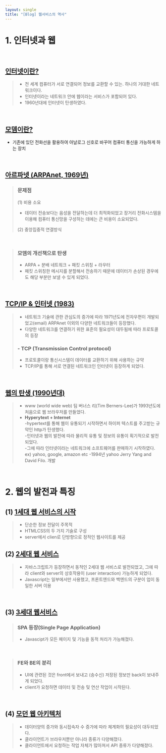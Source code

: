 ```yaml
---
layout: single
title: "[Blog] 웹서비스의 역사"
---
```


# 1. 인터넷과 웹

<br>

## <u> 인터넷이란? </u>
  >- 전 세계 컴퓨터가 서로 연결되어 정보를 교환할 수 있는. 하나의 거대한 네트워크이다.  
  >- 인터넷이라는 네트워크 안에 웹이라는 서비스가 포함되어 있다.  
  >- 1960년대에 인터넷이 탄생하였다. 

<br>

## <u> 모뎀이란? </u>
- 기존에 있던 전화선을 활용하여 아날로그 신호로 바꾸어 컴퓨터 통신을 가능하게 하는 장치 

<br>

## <u> 아르파넷 (ARPAnet, 1969년) </u>

> ### <b> 문제점 </b>       
>  (1) 비용 소요 
> - 데이터 전송보다는 음성을 전달하는데 더 최적화되었고 장거리 전화시스템을 이용해 컴퓨터 통신망을 구성하는 데에는 큰 비용이 소요되었다. 
>     
> (2) 중앙집중적 연결방식

<br>

> ### <b> 모뎀의 개선책으로 탄생 </b>
>
> - ARPA + 분배 네트워크 + 패킷 스위칭 + 라우터 
> - 패킷 스위칭한 메시지를 분할해서 전송하기 때문에 데이터가 손상된 경우에도 해당 부분만 보낼 수 있게 되었다.
>

<br>

## <u>TCP/IP & 인터넷 (1983) </u>

>- 네트워크 기술에 관한 관심도의 증가에 따라
1971년도에 전자우편이 개발되었고(email)
ARPAnet 이외의 다양한 네트워크들이 등장했다.
>- 다양한 네트워크를 연결하기 위한 표준의 필요성이
대두됨에 따라 프로토콜의 등장 
> ### - <b> TCP (Transmission Control protocol)</b>
> - 프로토콜이랑 통신시스템이 데이터를 교환하기 위해 사용하는 규약
> - TCP/IP를 통해 서로 연결된 네트워크인 인터넷이 등장하게 되었다.

<br>

## <u> 웹의 탄생 (1990년대) </u>
> - www (world wide web) 팀 버너스 리(Tim Berners-Lee)가 1993년도에 처음으로 웹 브라우저를 만들었다.
>- <b> Hyperytext + Internet </b>       
>-hypertext를 통해 웹이 유통되기 시작하면서 하이퍼 텍스트를 주고받는 규약인 http가 탄생했다.      
> -인터넷과 웹의 발전에 따라 물리적 유통 및 정보의 유통이 획기적으로 발전되었다.      
-그에 따라 인터넷이라는 네트워크에 소프트웨어를 판매하기 시작하였다.     
ex) yahoo, google, amazon etc
-1994년 yahoo Jerry Yang and David Filo. 개발 

<br>

# 2. 웹의 발전과 특징

## (1) <u>1세대 웹 서비스의 시작</u>
> - 단순한 정보 전달이 주목적
> - HTMLCSS의 두 가지 기술로 구성
> - server에서 clien로 단방향으로 정적인 웹사이트를 제공 


## (2) <u> 2세대 웹 서비스 </u> 
> - 자바스크립트가 등장하면서 동적인 2세대 웹 서비스로 발전되었고, 그에 따라 client와 server의 상호작용이 (user interaction) 가능하게 되었다.        
> - Javascript는 일부에서만 사용했고, 프론트엔드와 백엔드의 구분이 업이 동일한 서버 이용 

<br>

## (3) <u> 3세대 웹서비스 </u>
> ### <b> SPA 등장(Single Page Application) </b>
> - Javascipt가 모든 페이지 및 기능을 동적 처리가 가능해졌다.

<br>

>### <b> FE와 BE의 분리 </b>
> - UI에 관련된 것은 front에서 보내고 (송수신) 저장된 정보만 back이 보내주게 되었다.
> - client가 요청하면 데이터 및 전송 및 연산 작업이 시작된다.


<br>

## (4) <u> 모던 웹 아키텍처 </u>

>- 데이터양의 증가와 동시접속자 수 증가에 따라 체계화의 필요성이 대두되었다.        
>- 클라이언트가 브라우저뿐만 아니라 종류가 다양해졌다.         
>- 클라이언트에서 요청하는 작업 자체가 많아져서 API 종류가 다양해졌다.

